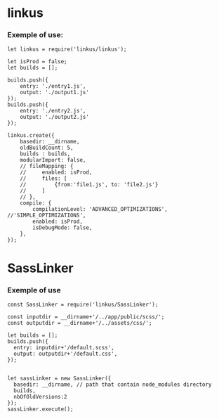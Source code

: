 # linkus
### Exemple of use:


    let linkus = require('linkus/linkus');
  
    let isProd = false;
    let builds = [];

    builds.push({
        entry: './entry1.js',
        output: './output1.js'
    });
    builds.push({
        entry: './entry2.js',
        output: './output2.js'
    });

    linkus.create({
        basedir: __dirname,
        oldBuildCount: 5,
        builds : builds,
        modularImport: false,
        // fileMapping: {
        //     enabled: isProd,
        //     files: [
        //         {from:'file1.js', to: 'file2.js'}
        //     ]
        // },
        compile: {
            compilationLevel: 'ADVANCED_OPTIMIZATIONS', //'SIMPLE_OPTIMIZATIONS',
            enabled: isProd,
            isDebugMode: false,
        },
    });

# SassLinker
### Exemple of use

    const SassLinker = require('linkus/SassLinker');
    
    const inputdir = __dirname+'/../app/public/scss/';
    const outputdir = __dirname+'/../assets/css/';
    
    let builds = [];
    builds.push({
      entry: inputdir+'/default.scss',
      output: outputdir+'/default.css',
    });
    
    
    let sassLinker = new SassLinker({
      basedir: __dirname, // path that contain node_modules directory
      builds,
      nbOfOldVersions:2
    });
    sassLinker.execute();


